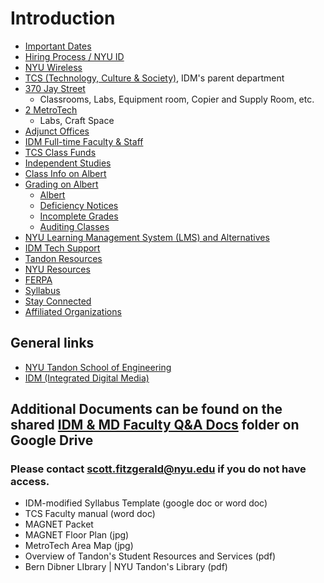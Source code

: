 # Introduction

* [Important Dates](important_dates.md)
* [Hiring Process / NYU ID](uploading_i9_and_tax_forms.md)
* [NYU Wireless](nyu_wireless.md)
* [TCS \(Technology, Culture & Society\)](tcs.md), IDM's parent department
* [370 Jay Street](370Jay.md)
  * Classrooms, Labs, Equipment room, Copier and Supply Room, etc.
* [2 MetroTech](chapter1.md)
  * Labs, Craft Space
* [Adjunct Offices](adjunctoffices_md.md)
* [IDM Full-time Faculty & Staff](idm_faculty_and_staff.md)
* [TCS Class Funds](tcs_class_funds.md)
* [Independent Studies](independent_studies.md)
* [Class Info on Albert](class_roster.md)
* [Grading on Albert](grading/)
  * [Albert](grading/albert_roster__grading.md)
  * [Deficiency Notices](grading/deficiency_notices.md)
  * [Incomplete Grades](grading/incomplete_grades.md)
  * [Auditing Classes](grading/auditing_classes.md)
* [NYU Learning Management System (LMS) and Alternatives](nyu_classes.md)
* [IDM Tech Support](idm__bxmc_tech_support.md)
* [Tandon Resources](soe_resources.md)
* [NYU Resources](nyu_resources.md)
* [FERPA](ferpa.md)
* [Syllabus](syllabi.md)
* [Stay Connected](stay_connected.md)
* [Affiliated Organizations](affiliated_organizations.md)

## General links
* [NYU Tandon School of Engineering](http://engineering.nyu.edu)
* [IDM \(Integrated Digital Media\)](http://idm.engineering.nyu.edu)

## Additional Documents can be found on the shared [IDM & MD Faculty Q&A Docs](https://drive.google.com/open?id=0B3GbS-Wqk2AHNUhHdkswemxud2c) folder on Google Drive

### Please contact scott.fitzgerald@nyu.edu if you do not have access.

* IDM-modified Syllabus Template \(google doc or word doc\)
* TCS Faculty manual \(word doc\)
* MAGNET Packet 
* MAGNET Floor Plan \(jpg\)
* MetroTech Area Map \(jpg\)
* Overview of Tandon's Student Resources and Services \(pdf\)
* Bern Dibner LIbrary \| NYU Tandon's Library \(pdf\)

